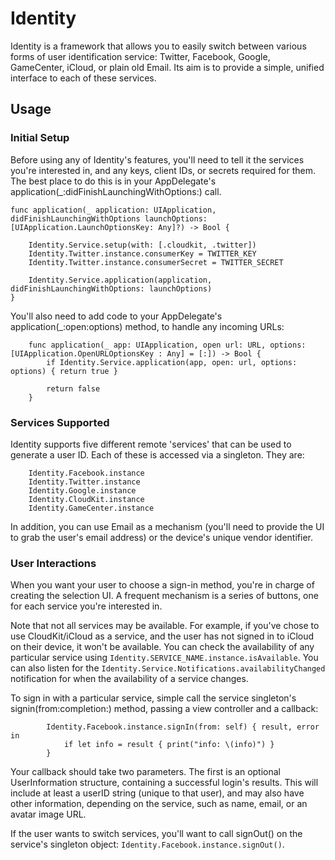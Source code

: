 # Identity #

Identity is a framework that allows you to easily switch between various forms of user identification service: Twitter, Facebook, Google, GameCenter, iCloud, or plain old Email. Its aim is to provide a simple, unified interface to each of these services. 

## Usage ##

### Initial Setup ###

Before using any of Identity's features, you'll need to tell it the services you're interested in, and any keys, client IDs, or secrets required for them. The best place to do this is in your AppDelegate's application(_:didFinishLaunchingWithOptions:) call.

```
func application(_ application: UIApplication, didFinishLaunchingWithOptions launchOptions: [UIApplication.LaunchOptionsKey: Any]?) -> Bool {

	Identity.Service.setup(with: [.cloudkit, .twitter])
	Identity.Twitter.instance.consumerKey = TWITTER_KEY
	Identity.Twitter.instance.consumerSecret = TWITTER_SECRET
	
	Identity.Service.application(application, didFinishLaunchingWithOptions: launchOptions)
}
```

You'll also need to add code to your AppDelegate's application(_:open:options) method, to handle any incoming URLs:

```
	func application(_ app: UIApplication, open url: URL, options: [UIApplication.OpenURLOptionsKey : Any] = [:]) -> Bool {
		if Identity.Service.application(app, open: url, options: options) { return true }

		return false
	}

```

### Services Supported ###
Identity supports five different remote 'services' that can be used to generate a user ID. Each of these is accessed via a singleton. They are:

```
	Identity.Facebook.instance
	Identity.Twitter.instance
	Identity.Google.instance
	Identity.CloudKit.instance
	Identity.GameCenter.instance
```

In addition, you can use Email as a mechanism (you'll need to provide the UI to grab the user's email address) or the device's unique vendor identifier.


### User Interactions ###

When you want your user to choose a sign-in method, you're in charge of creating the selection UI. A frequent mechanism is a series of buttons, one for each service you're interested in.

Note that not all services may be available. For example, if you've chose to use CloudKit/iCloud as a service, and the user has not signed in to iCloud on their device, it won't be available. You can check the availability of any particular service using `Identity.SERVICE_NAME.instance.isAvailable`. You can also listen for the `Identity.Service.Notifications.availabilityChanged` notification for when the availability of a service changes.

To sign in with a particular service, simple call the service singleton's signin(from:completion:) method, passing a view controller and a callback:

```
		Identity.Facebook.instance.signIn(from: self) { result, error in
			if let info = result { print("info: \(info)") }
		}
```

Your callback should take two parameters. The first is an optional UserInformation structure, containing a successful login's results. This will include at least a userID string (unique to that user), and may also have other information, depending on the service, such as name, email, or an avatar image URL.

If the user wants to switch services, you'll want to call signOut() on the service's singleton object: `Identity.Facebook.instance.signOut()`.



